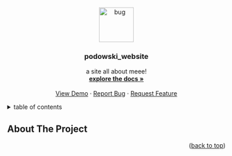 <a id="readme-top"></a>

<br />
<div align="center">
  <a href="https://github.com/bugswillbite/podowskiSite">
    <img src="buggiegirle.png" alt="bug" height="80">
  </a>

<h3 align="center">podowski_website</h3>
  <p align="center">
    a site all about meee!
    <br />
    <a href="https://github.com/bugswillbite/podowskiSite"><strong>explore the docs »</strong></a>
    <br />
    <br />
    <a href="https://github.com/bugswillbite/podowskiSite">View Demo</a>
    &middot;
    <a href="https://github.com/bugswillbite/podowskiSite/issues/new?labels=bug&template=bug-report---.md">Report Bug</a>
    &middot;
    <a href="https://github.com/bugswillbite/podowskiSite/issues/new?labels=enhancement&template=feature-request---.md">Request Feature</a>
  </p>
</div>

<!-- TABLE OF CONTENTS -->
<details>
  <summary>table of contents</summary>
  <ol>
    <li>
      <a href="#about-the-project">about the project</a>
      <ul>
        <li><a href="#built-with">built with</a></li>
      </ul>
    </li>
    <li>
      <a href="#getting-started">Getting Started</a>
      <ul>
        <li><a href="#prerequisites">Prerequisites</a></li>
        <li><a href="#installation">Installation</a></li>
      </ul>
    </li>
    <li><a href="#usage">Usage</a></li>
    <li><a href="#roadmap">Roadmap</a></li>
    <li><a href="#contributing">Contributing</a></li>
    <li><a href="#license">License</a></li>
    <li><a href="#contact">Contact</a></li>
    <li><a href="#acknowledgments">Acknowledgments</a></li>
  </ol>
</details>

<!-- ABOUT THE PROJECT -->
## About The Project


<p align="right">(<a href="#readme-top">back to top</a>)</p>



